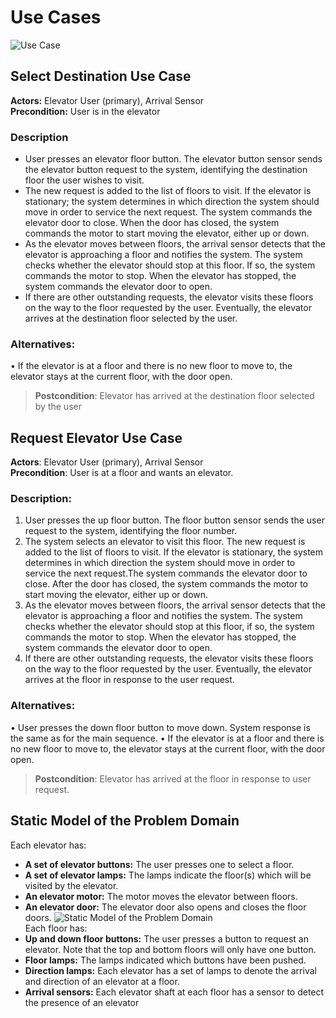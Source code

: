 # Use Cases
![Use Case](https://github.com/Mjeyz/Elevator-Control-System-And-Simulator/raw/main/Assets/Images/Cases.JPG)
## Select Destination Use Case
**Actors:** Elevator User (primary), Arrival Sensor<br>
**Precondition:** User is in the elevator
### Description
* User presses an elevator floor button. The elevator button sensor sends the elevator button request to the system, identifying the destination floor the user wishes to visit.
* The new request is added to the list of floors to visit. If the elevator is stationary; the system  determines in which direction the system should move in order to service the next request. The system commands the elevator door to close. When the door has closed, the system commands the motor to start moving the elevator, either up or down.
* As the elevator moves between floors, the arrival sensor detects that the elevator is approaching a floor and notifies the system. The system checks whether the elevator should stop at this floor. If so, the system commands the motor to stop. When the elevator has stopped, the system commands the elevator door to open.
* If there are other outstanding requests, the elevator visits these floors on the way to the floor requested by the user. Eventually, the elevator arrives at the destination floor selected by the user.
### Alternatives:
• If the elevator is at a floor and there is no new floor to move to, the elevator stays at the current floor, with the door open.
> **Postcondition**: Elevator has arrived at the destination floor selected by the user
## Request Elevator Use Case
**Actors**: Elevator User (primary), Arrival Sensor<br>
**Precondition**: User is at a floor and wants an elevator.
### Description:
1. User presses the up floor button. The floor button sensor sends the user request to the system, 
identifying the floor number.
2. The system selects an elevator to visit this floor. The new request is added to the list of floors to visit. If the elevator is stationary, the system determines in which direction the system should move in order to service the next request.The system commands the elevator door to close. After the door has closed, 
the system commands the motor to start moving the elevator, either up or down.
3. As the elevator moves between floors, the arrival sensor detects that the elevator is approaching a floor and notifies the system. The system checks whether the elevator should stop at this floor, if so, the system commands the motor to stop. When the elevator has stopped, the system commands the elevator door to open.
4. If there are other outstanding requests, the elevator visits these floors on the way to the floor requested by the user. Eventually, the elevator arrives at the floor in response to the user request.
### Alternatives: 
• User presses the down floor button to move down. System response is the same as for the main sequence.
• If the elevator is at a floor and there is no new floor to move to, the elevator stays at the current floor, with the door open.
> **Postcondition**: Elevator has arrived at the floor in response to user request.
## Static Model of the Problem Domain
Each elevator has:
* **A set of elevator buttons:** The user presses one to select a floor.
* **A set of elevator lamps:** The lamps indicate the floor(s) which will be visited by the elevator.
* **An elevator motor:** The motor moves the elevator between floors.
* **An elevator door:** The elevator door also opens and closes the floor doors.
![Static Model of the Problem Domain](https://github.com/Mjeyz/Elevator-Control-System-And-Simulator/raw/main/Assets/Images/Static%20Model.JPG)
<br>Each floor has:
* **Up and down floor buttons:** The user presses a button to request an elevator. Note that the top and bottom 
floors will only have one button.
* **Floor lamps:** The lamps indicated which buttons have been pushed.
* **Direction lamps:** Each elevator has a set of lamps to denote the arrival and direction of an elevator at a 
floor.
* **Arrival sensors:** Each elevator shaft at each floor has a sensor to detect the presence of an elevator
